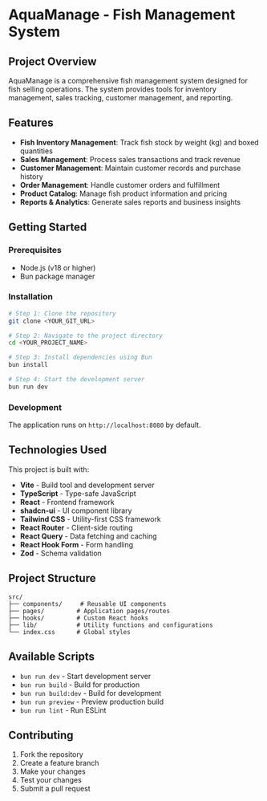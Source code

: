# AquaManage - Fish Management System

## Project Overview

AquaManage is a comprehensive fish management system designed for fish selling operations. The system provides tools for inventory management, sales tracking, customer management, and reporting.

## Features

- **Fish Inventory Management**: Track fish stock by weight (kg) and boxed quantities
- **Sales Management**: Process sales transactions and track revenue
- **Customer Management**: Maintain customer records and purchase history
- **Order Management**: Handle customer orders and fulfillment
- **Product Catalog**: Manage fish product information and pricing
- **Reports & Analytics**: Generate sales reports and business insights

## Getting Started

### Prerequisites

- Node.js (v18 or higher)
- Bun package manager

### Installation

```sh
# Step 1: Clone the repository
git clone <YOUR_GIT_URL>

# Step 2: Navigate to the project directory
cd <YOUR_PROJECT_NAME>

# Step 3: Install dependencies using Bun
bun install

# Step 4: Start the development server
bun run dev
```

### Development

The application runs on `http://localhost:8080` by default.

## Technologies Used

This project is built with:

- **Vite** - Build tool and development server
- **TypeScript** - Type-safe JavaScript
- **React** - Frontend framework
- **shadcn-ui** - UI component library
- **Tailwind CSS** - Utility-first CSS framework
- **React Router** - Client-side routing
- **React Query** - Data fetching and caching
- **React Hook Form** - Form handling
- **Zod** - Schema validation

## Project Structure

```
src/
├── components/     # Reusable UI components
├── pages/         # Application pages/routes
├── hooks/         # Custom React hooks
├── lib/           # Utility functions and configurations
└── index.css      # Global styles
```

## Available Scripts

- `bun run dev` - Start development server
- `bun run build` - Build for production
- `bun run build:dev` - Build for development
- `bun run preview` - Preview production build
- `bun run lint` - Run ESLint

## Contributing

1. Fork the repository
2. Create a feature branch
3. Make your changes
4. Test your changes
5. Submit a pull request
